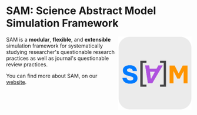 # SAM: Science Abstract Model Simulation Framework

<img src="docs/logo.png" width="200" align="right"/>

SAM is a **modular**, **flexible**, and **extensible** simulation framework for systematically studying researcher's questionable research practices as well as journal's questionable review practices.

You can find more about SAM, on our [website](https://sam.amirmasoudabdol.name).

